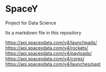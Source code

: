 # SpaceY
Project for Data Science

Its a markdown file in this repository

https://api.spacexdata.com/v4/launchpads/
https://api.spacexdata.com/v4/rockets/
https://api.spacexdata.com/v4/payloads/
https://api.spacexdata.com/v4/cores/
https://api.spacexdata.com/v4/launches/past
